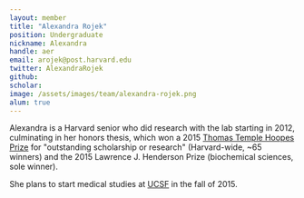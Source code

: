 ```yaml
---
layout: member
title: "Alexandra Rojek"
position: Undergraduate
nickname: Alexandra
handle: aer
email: arojek@post.harvard.edu
twitter: AlexandraRojek
github: 
scholar: 
image: /assets/images/team/alexandra-rojek.png
alum: true
---
```

Alexandra is a Harvard senior who did research with the lab starting in 2012, culminating in her honors thesis, which won a 2015 [Thomas Temple Hoopes Prize](http://isites.harvard.edu/icb/icb.do?keyword=k78478&tabgroupid=icb.tabgroup122123) for "outstanding scholarship or research" (Harvard-wide, ~65 winners) and the 2015 Lawrence J. Henderson Prize (biochemical sciences, sole winner).

She plans to start medical studies at [UCSF](http://ucsf.edu) in the fall of 2015.


